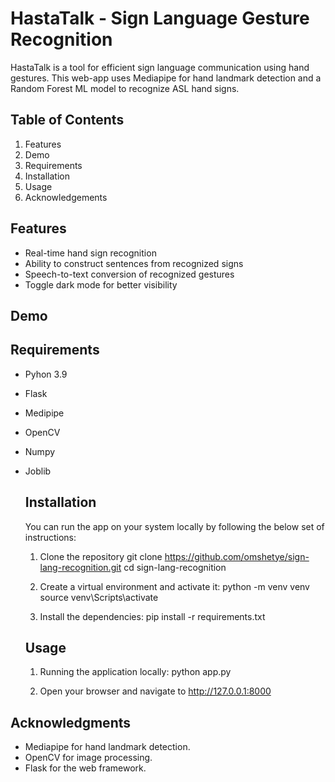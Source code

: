 # HastaTalk - Sign Language Gesture Recognition
HastaTalk is a tool for efficient sign language communication using hand gestures. This web-app uses Mediapipe for hand landmark detection and a Random Forest ML model to recognize ASL hand signs.

## Table of Contents
1. Features
2. Demo
3. Requirements
4. Installation
5. Usage
6. Acknowledgements

## Features
- Real-time hand sign recognition
- Ability to construct sentences from recognized signs
- Speech-to-text conversion of recognized gestures
- Toggle dark mode for better visibility

## Demo

## Requirements
- Pyhon 3.9
- Flask
- Medipipe
- OpenCV
- Numpy
- Joblib

  ## Installation
  You can run the app on your system locally by following the below set of instructions:
  1. Clone the repository
       git clone https://github.com/omshetye/sign-lang-recognition.git
       cd sign-lang-recognition
     
  3. Create a virtual environment and activate it:
       python -m venv venv
       source venv\Scripts\activate

  4. Install the dependencies:
        pip install -r requirements.txt

  ## Usage
  1. Running the application locally:
        python app.py

  2. Open your browser and navigate to http://127.0.0.1:8000

## Acknowledgments
- Mediapipe for hand landmark detection.
- OpenCV for image processing.
- Flask for the web framework.
